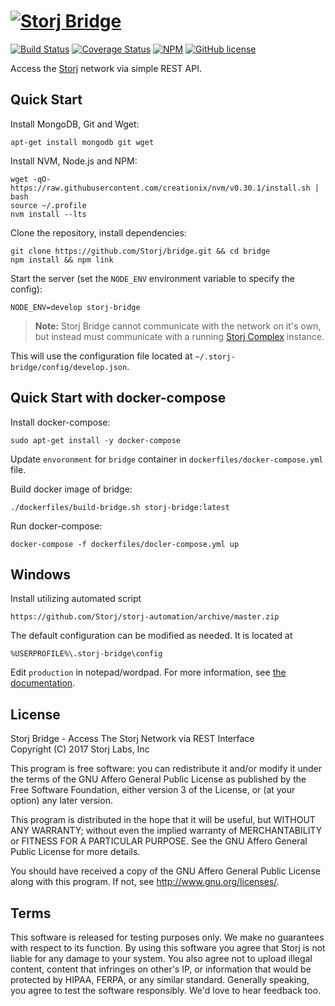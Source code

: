 [![Storj Bridge](https://nodei.co/npm/storj-bridge.png?downloads=true)](http://storj.github.io/bridge)
=======================================================================================================

[![Build Status](https://img.shields.io/travis/Storj/bridge.svg?style=flat-square)](https://travis-ci.org/Storj/bridge)
[![Coverage Status](https://img.shields.io/coveralls/Storj/bridge.svg?style=flat-square)](https://coveralls.io/r/Storj/bridge)
[![NPM](https://img.shields.io/npm/v/storj-bridge.svg?style=flat-square)](https://www.npmjs.com/package/storj-bridge)
[![GitHub license](https://img.shields.io/badge/license-AGPLv3-blue.svg?style=flat-square)](https://raw.githubusercontent.com/Storj/data-api/master/LICENSE)

Access the [Storj](http://storj.io) network via simple REST API.

Quick Start
-----------

Install MongoDB, Git and Wget:

```
apt-get install mongodb git wget
```

Install NVM, Node.js and NPM:

```
wget -qO- https://raw.githubusercontent.com/creationix/nvm/v0.30.1/install.sh | bash
source ~/.profile
nvm install --lts
```

Clone the repository, install dependencies:

```
git clone https://github.com/Storj/bridge.git && cd bridge
npm install && npm link
```

Start the server (set the `NODE_ENV` environment variable to specify the config):

```
NODE_ENV=develop storj-bridge
```

> **Note:** Storj Bridge cannot communicate with the network on it's own, but 
> instead must communicate with a running 
> [Storj Complex](https://github.com/Storj/complex) instance.

This will use the configuration file located at `~/.storj-bridge/config/develop.json`.


Quick Start with docker-compose
-------------------------------

Install docker-compose:

```
sudo apt-get install -y docker-compose
```

Update `envoronment` for `bridge` container in `dockerfiles/docker-compose.yml` file.

Build docker image of bridge:

```
./dockerfiles/build-bridge.sh storj-bridge:latest
```

Run docker-compose:

```
docker-compose -f dockerfiles/docler-compose.yml up
```


Windows
-------

Install utilizing automated script

```
https://github.com/Storj/storj-automation/archive/master.zip
```

The default configuration can be modified as needed.  It is located at

```
%USERPROFILE%\.storj-bridge\config
```

Edit `production` in notepad/wordpad. For more information, see [the documentation](http://storj.github.io/bridge).

License
-------

Storj Bridge - Access The Storj Network via REST Interface  
Copyright (C) 2017 Storj Labs, Inc

This program is free software: you can redistribute it and/or modify
it under the terms of the GNU Affero General Public License as published
by the Free Software Foundation, either version 3 of the License, or
(at your option) any later version.

This program is distributed in the hope that it will be useful,
but WITHOUT ANY WARRANTY; without even the implied warranty of
MERCHANTABILITY or FITNESS FOR A PARTICULAR PURPOSE.  See the
GNU Affero General Public License for more details.

You should have received a copy of the GNU Affero General Public License
along with this program.  If not, see http://www.gnu.org/licenses/.

Terms
-----

This software is released for testing purposes only. We make no guarantees with
respect to its function. By using this software you agree that Storj is not
liable for any damage to your system. You also agree not to upload illegal
content, content that infringes on other's IP, or information that would be
protected by HIPAA, FERPA, or any similar standard. Generally speaking, you
agree to test the software responsibly. We'd love to hear feedback too.
